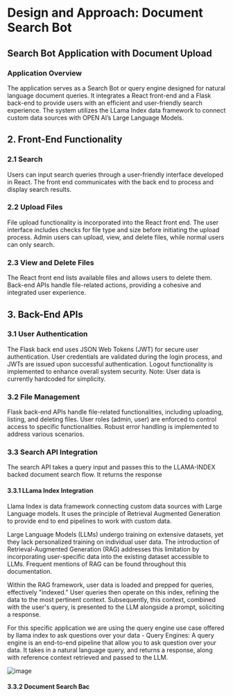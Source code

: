 # Design and Approach: Document Search Bot

## Search Bot Application with Document Upload

### Application Overview

The application serves as a Search Bot or query engine designed for natural language document queries. It integrates a React front-end and a Flask back-end to provide users with an efficient and user-friendly search experience. The system utilizes the LLama Index data framework to connect custom data sources with OPEN AI’s Large Language Models.

## 2. Front-End Functionality

### 2.1 Search

Users can input search queries through a user-friendly interface developed in React. The front end communicates with the back end to process and display search results.

### 2.2 Upload Files

File upload functionality is incorporated into the React front end. The user interface includes checks for file type and size before initiating the upload process. Admin users can upload, view, and delete files, while normal users can only search.

### 2.3 View and Delete Files

The React front end lists available files and allows users to delete them. Back-end APIs handle file-related actions, providing a cohesive and integrated user experience.

## 3. Back-End APIs

### 3.1 User Authentication

The Flask back end uses JSON Web Tokens (JWT) for secure user authentication. User credentials are validated during the login process, and JWTs are issued upon successful authentication. Logout functionality is implemented to enhance overall system security. Note: User data is currently hardcoded for simplicity.

### 3.2 File Management

Flask back-end APIs handle file-related functionalities, including uploading, listing, and deleting files. User roles (admin, user) are enforced to control access to specific functionalities. Robust error handling is implemented to address various scenarios.

### 3.3 Search API Integration
The search API takes a query input and passes this to the LLAMA-INDEX backed document search flow. It returns the response

#### 3.3.1 LLama Index Integration
Llama Index is data framework connecting custom data sources with Large Language models. It uses the principle of Retrieval Augmented Generation to provide end to end  pipelines to work with custom data.

Large Language Models (LLMs) undergo training on extensive datasets, yet they lack personalized training on individual user data. The introduction of Retrieval-Augmented Generation (RAG) addresses this limitation by incorporating user-specific data into the existing dataset accessible to LLMs. Frequent mentions of RAG can be found throughout this documentation.

Within the RAG framework, user data is loaded and prepped for queries, effectively "indexed." User queries then operate on this index, refining the data to the most pertinent context. Subsequently, this context, combined with the user's query, is presented to the LLM alongside a prompt, soliciting a response.

For this specific application we are using the query engine use case offered by llama index to ask questions over your data - 
Query Engines: A query engine is an end-to-end pipeline that allow you to ask question over your data. It takes in a natural language query, and returns a response, along with reference context retrieved and passed to the LLM.

[^1]: https://docs.llamaindex.ai/en/v0.9.10/getting_started/concepts.html

![image](https://github.com/saachit1208/DocumentSearchBot/assets/32326876/9adb6858-8cb8-44bf-8ac3-32192ffc3907)

[^1]: https://docs.llamaindex.ai/en/v0.9.10/getting_started/concepts.html



#### 3.3.2 Document Search Bac
